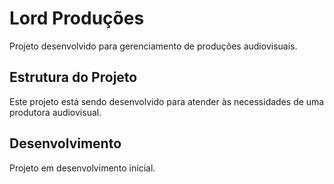 # Lord Produções

Projeto desenvolvido para gerenciamento de produções audiovisuais.

## Estrutura do Projeto

Este projeto está sendo desenvolvido para atender às necessidades de uma produtora audiovisual.

## Desenvolvimento

Projeto em desenvolvimento inicial.